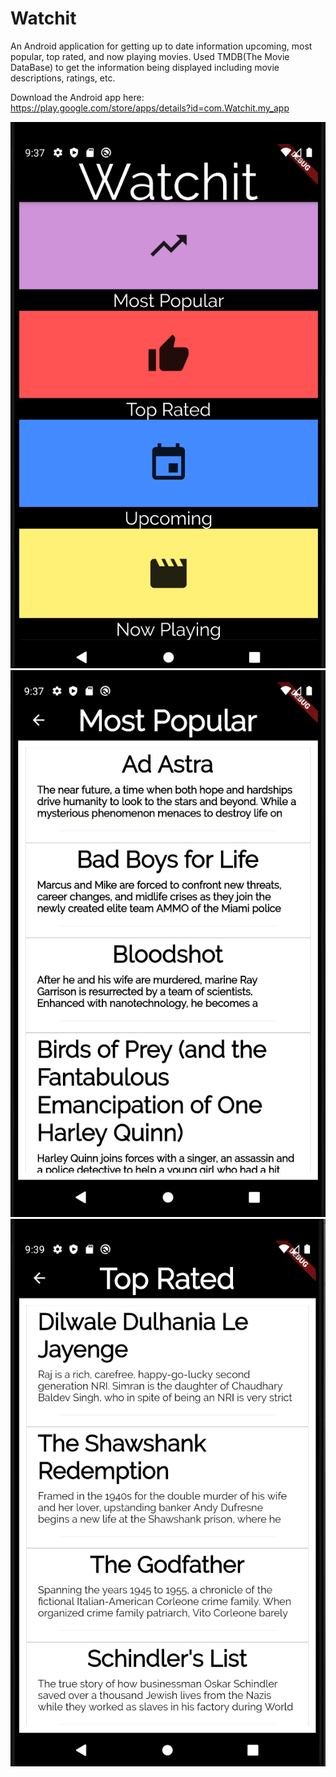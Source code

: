 # Watchit

An Android application for getting up to date information upcoming, most popular, top rated, and now playing movies.
Used TMDB(The Movie DataBase) to get the information being displayed including movie descriptions, ratings, etc.

Download the Android app here:
https://play.google.com/store/apps/details?id=com.Watchit.my_app

![landing page](/img_/landing_page.png)
![most popular page](/img_/most_popular_page.png) ![top_rated page](/img_/top_rated_page.png)




